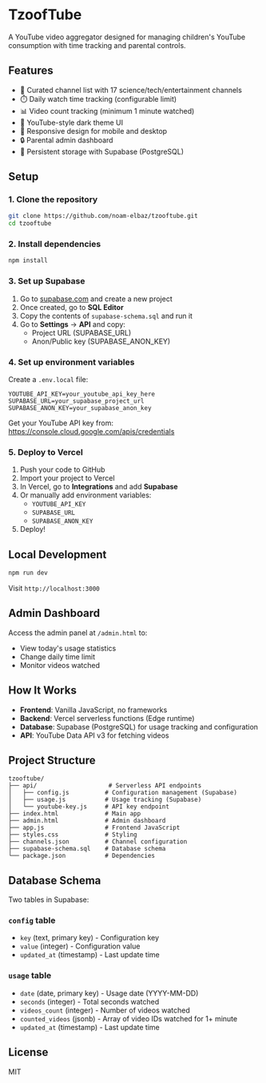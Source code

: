 # TzoofTube

A YouTube video aggregator designed for managing children's YouTube consumption with time tracking and parental controls.

## Features

- 🎥 Curated channel list with 17 science/tech/entertainment channels
- ⏱️ Daily watch time tracking (configurable limit)
- 📊 Video count tracking (minimum 1 minute watched)
- 🎨 YouTube-style dark theme UI
- 📱 Responsive design for mobile and desktop
- 🔒 Parental admin dashboard
- 💾 Persistent storage with Supabase (PostgreSQL)

## Setup

### 1. Clone the repository

```bash
git clone https://github.com/noam-elbaz/tzooftube.git
cd tzooftube
```

### 2. Install dependencies

```bash
npm install
```

### 3. Set up Supabase

1. Go to [supabase.com](https://supabase.com) and create a new project
2. Once created, go to **SQL Editor**
3. Copy the contents of `supabase-schema.sql` and run it
4. Go to **Settings** → **API** and copy:
   - Project URL (SUPABASE_URL)
   - Anon/Public key (SUPABASE_ANON_KEY)

### 4. Set up environment variables

Create a `.env.local` file:

```env
YOUTUBE_API_KEY=your_youtube_api_key_here
SUPABASE_URL=your_supabase_project_url
SUPABASE_ANON_KEY=your_supabase_anon_key
```

Get your YouTube API key from: https://console.cloud.google.com/apis/credentials

### 5. Deploy to Vercel

1. Push your code to GitHub
2. Import your project to Vercel
3. In Vercel, go to **Integrations** and add **Supabase**
4. Or manually add environment variables:
   - `YOUTUBE_API_KEY`
   - `SUPABASE_URL`
   - `SUPABASE_ANON_KEY`
5. Deploy!

## Local Development

```bash
npm run dev
```

Visit `http://localhost:3000`

## Admin Dashboard

Access the admin panel at `/admin.html` to:
- View today's usage statistics
- Change daily time limit
- Monitor videos watched

## How It Works

- **Frontend**: Vanilla JavaScript, no frameworks
- **Backend**: Vercel serverless functions (Edge runtime)
- **Database**: Supabase (PostgreSQL) for usage tracking and configuration
- **API**: YouTube Data API v3 for fetching videos

## Project Structure

```
tzooftube/
├── api/                    # Serverless API endpoints
│   ├── config.js          # Configuration management (Supabase)
│   ├── usage.js           # Usage tracking (Supabase)
│   └── youtube-key.js     # API key endpoint
├── index.html             # Main app
├── admin.html             # Admin dashboard
├── app.js                 # Frontend JavaScript
├── styles.css             # Styling
├── channels.json          # Channel configuration
├── supabase-schema.sql    # Database schema
└── package.json           # Dependencies
```

## Database Schema

Two tables in Supabase:

### `config` table
- `key` (text, primary key) - Configuration key
- `value` (integer) - Configuration value
- `updated_at` (timestamp) - Last update time

### `usage` table
- `date` (date, primary key) - Usage date (YYYY-MM-DD)
- `seconds` (integer) - Total seconds watched
- `videos_count` (integer) - Number of videos watched
- `counted_videos` (jsonb) - Array of video IDs watched for 1+ minute
- `updated_at` (timestamp) - Last update time

## License

MIT
